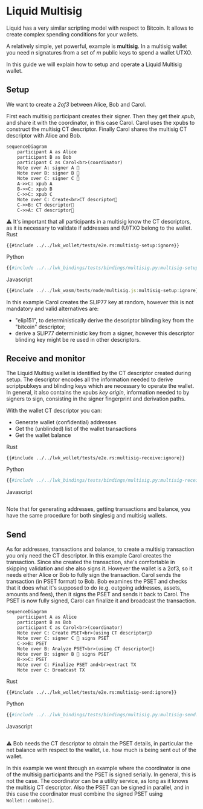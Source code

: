 # Liquid Multisig
Liquid has a very similar scripting model with respect to Bitcoin.
It allows to create complex spending conditions for your wallets.

A relatively simple, yet powerful, example is **multisig**.
In a multisig wallet you need _n_ signatures from a set of _m_ public keys to spend a wallet UTXO.

In this guide we will explain how to setup and operate a Liquid Multisig wallet.

## Setup
We want to create a _2of3_ between Alice, Bob and Carol.

First each multisig participant creates their signer.
Then they get their _xpub_, and share it with the coordinator, in this case Carol.
Carol uses the xpubs to construct the multisig CT descriptor.
Finally Carol shares the multisig CT descriptor with Alice and Bob.

```mermaid
sequenceDiagram
    participant A as Alice
    participant B as Bob
    participant C as Carol<br>(coordinator)
    Note over A: signer A 🔑
    Note over B: signer B 🔑
    Note over C: signer C 🔑
    A->>C: xpub A
    B->>C: xpub B
    C->>C: xpub C
    Note over C: Create<br>CT descriptor👀
    C->>B: CT descriptor👀
    C->>A: CT descriptor👀
```

<div class="warning">
⚠️ It's important that all participants in a multisig know the CT descriptors, as it is necessary to validate if addresses and (U)TXO belong to the wallet.
</div>

<custom-tabs category="lang">
<div slot="title">Rust</div>
<section>

```rust,ignore
{{#include ../../lwk_wollet/tests/e2e.rs:multisig-setup:ignore}}
```
</section>

<div slot="title">Python</div>
<section>

```python
{{#include ../../lwk_bindings/tests/bindings/multisig.py:multisig-setup:ignore}}
```
</section>

<div slot="title">Javascript</div>
<section>

```typescript
{{#include ../../lwk_wasm/tests/node/multisig.js:multisig-setup:ignore}}
```
</section>
</custom-tabs>

In this example Carol creates the SLIP77 key at random, however this is not mandatory and valid alternatives are:
* "elip151", to deterministically derive the descriptor blinding key from the "bitcoin" descriptor;
* derive a SLIP77 deterministic key from a signer, however this descriptor blinding key might be re used in other descriptors.

## Receive and monitor
The Liquid Multisig wallet is identified by the CT descriptor created during setup.
The descriptor encodes all the information needed to derive scriptpubkeys and blinding keys which are necessary to operate the wallet. In general, it also contains the xpubs _key origin_, information needed to by signers to sign, consisting in the signer fingerprint and derivation paths.

With the wallet CT descriptor you can:
* Generate wallet (confidential) addresses
* Get the (unblinded) list of the wallet transactions
* Get the wallet balance

<custom-tabs category="lang">
<div slot="title">Rust</div>
<section>

```rust,ignore
{{#include ../../lwk_wollet/tests/e2e.rs:multisig-receive:ignore}}
```
</section>

<div slot="title">Python</div>
<section>

```python
{{#include ../../lwk_bindings/tests/bindings/multisig.py:multisig-receive:ignore}}
```
</section>

<div slot="title">Javascript</div>
<section>

```typescript
```
</section>
</custom-tabs>

Note that for generating addresses, getting transactions and balance, you have the same procedure for both singlesig and multisig wallets.

## Send
As for addresses, transactions and balance, to create a multisig transaction you only need the CT descriptor.
In this example Carol creates the transaction.
Since she created the transaction, she's comfortable in skipping validation and she also signs it.
However the wallet is a 2of3, so it needs either Alice or Bob to fully sign the transaction.
Carol sends the transaction (in PSET format) to Bob.
Bob examines the PSET and checks that it does what it's supposed to do (e.g. outgoing addresses, assets, amounts and fees), then it signs the PSET and sends it back to Carol.
The PSET is now fully signed, Carol can finalize it and broadcast the transaction.

```mermaid
sequenceDiagram
    participant A as Alice
    participant B as Bob
    participant C as Carol<br>(coordinator)
    Note over C: Create PSET<br>(using CT descriptor👀)
    Note over C: signer C 🔑 signs PSET
    C->>B: PSET
    Note over B: Analyze PSET<br>(using CT descriptor👀)
    Note over B: signer B 🔑 signs PSET
    B->>C: PSET
    Note over C: Finalize PSET and<br>extract TX
    Note over C: Broadcast TX
```

<custom-tabs category="lang">
<div slot="title">Rust</div>
<section>

```rust,ignore
{{#include ../../lwk_wollet/tests/e2e.rs:multisig-send:ignore}}
```
</section>

<div slot="title">Python</div>
<section>

```python
{{#include ../../lwk_bindings/tests/bindings/multisig.py:multisig-send:ignore}}
```
</section>

<div slot="title">Javascript</div>
<section>

```typescript
```
</section>
</custom-tabs>

<div class="warning">
⚠️ Bob needs the CT descriptor to obtain the PSET details, in particular the net balance with respect to the wallet, i.e. how much is being sent out of the wallet.
</div>

In this example we went through an example where the coordinator is one of the multisig participants and the PSET is signed serially. In general, this is not the case.
The coordinator can be a utility service, as long as it knows the multisig CT descriptor.
Also the PSET can be signed in parallel, and in this case the coordinator must combine the signed PSET using `Wollet::combine()`.
